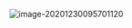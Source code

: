 ![image-20201230095701120](https://mxszs.oss-cn-beijing.aliyuncs.com/img/image-20201230095701120.png)